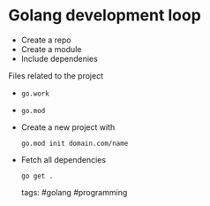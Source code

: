 # Golang development loop

- Create a repo
- Create a module
- Include dependenies

Files related to the project

- `go.work`
- `go.mod`

- Create a new project with

  `go.mod init domain.com/name`

- Fetch all dependencies

  `go get .`

    tags: #golang #programming
